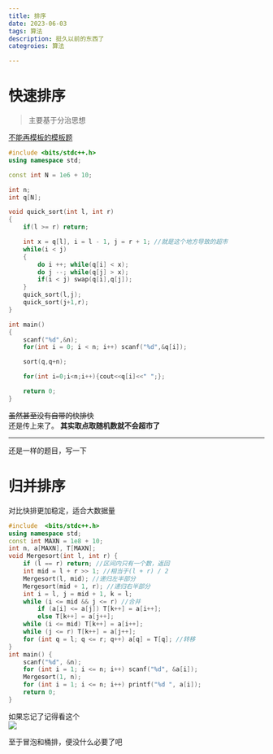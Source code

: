 ```yaml
---
title: 排序
date: 2023-06-03
tags: 算法
description: 挺久以前的东西了
categroies: 算法

---
```

# 快速排序    
>主要基于分治思想      

[不能再模板的模板题](https://www.acwing.com/problem/content/description/787/)  

~~~c++    
#include <bits/stdc++.h>
using namespace std;

const int N = 1e6 + 10;

int n;
int q[N];

void quick_sort(int l, int r)
{
    if(l >= r) return;

    int x = q[l], i = l - 1, j = r + 1; //就是这个地方导致的超市
    while(i < j)
    {
        do i ++; while(q[i] < x);
        do j --; while(q[j] > x);
        if(i < j) swap(q[i],q[j]);
    }
    quick_sort(l,j);
    quick_sort(j+1,r);
}

int main()
{
    scanf("%d",&n);
    for(int i = 0; i < n; i++) scanf("%d",&q[i]);

    sort(q,q+n);

    for(int i=0;i<n;i++){cout<<q[i]<<" ";};

    return 0;
}


~~~     

~~虽然甚至没有自带的快排快~~   
还是传上来了。  __其实取点取随机数就不会超市了__       

---   
还是一样的题目，写一下
# 归并排序   
对比快排更加稳定，适合大数据量
    
~~~c++   
#include  <bits/stdc++.h>
using namespace std;
const int MAXN = 1e8 + 10;
int n, a[MAXN], T[MAXN];
void Mergesort(int l, int r) {
    if (l == r) return; //区间内只有一个数，返回
    int mid = l + r >> 1; //相当于(l + r) / 2
    Mergesort(l, mid); //递归左半部分
    Mergesort(mid + 1, r); //递归右半部分
    int i = l, j = mid + 1, k = l;
    while (i <= mid && j <= r) //合并
        if (a[i] <= a[j]) T[k++] = a[i++];
        else T[k++] = a[j++];
    while (i <= mid) T[k++] = a[i++];
    while (j <= r) T[k++] = a[j++];
    for (int q = l; q <= r; q++) a[q] = T[q]; //转移
}
int main() {
    scanf("%d", &n);
    for (int i = 1; i <= n; i++) scanf("%d", &a[i]);
    Mergesort(1, n);
    for (int i = 1; i <= n; i++) printf("%d ", a[i]);
    return 0;
}


~~~     
如果忘记了记得看这个    
![](https://cdn.luogu.com.cn/upload/image_hosting/xssi3qec.png)

至于冒泡和桶排，便没什么必要了吧
